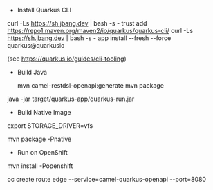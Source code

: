 * Install Quarkus CLI

curl -Ls https://sh.jbang.dev | bash -s - trust add https://repo1.maven.org/maven2/io/quarkus/quarkus-cli/
curl -Ls https://sh.jbang.dev | bash -s - app install --fresh --force quarkus@quarkusio

(see https://quarkus.io/guides/cli-tooling)

* Build Java

	mvn camel-restdsl-openapi:generate
	mvn package

java -jar target/quarkus-app/quarkus-run.jar

* Build Native Image

export STORAGE_DRIVER=vfs

mvn package -Pnative

* Run on OpenShift

mvn install -Popenshift

oc create route edge --service=camel-quarkus-openapi --port=8080
